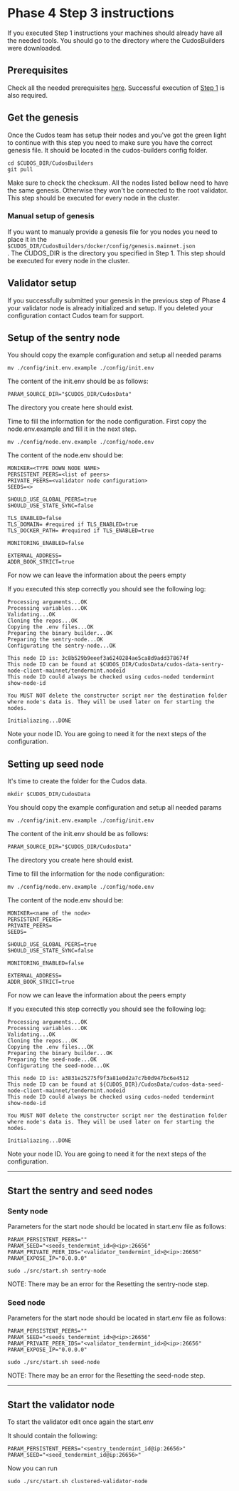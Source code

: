 # Phase 4 Step 3 instructions

If you executed Step 1 instructions your machines should already have all the needed tools. You should go to the directory where the CudosBuilders were downloaded.
## Prerequisites
Check all the needed prerequisites [here](./prerequisites.md). Successful execution of [Step 1](./step_1.md) is also required. 
## Get the genesis

Once the Cudos team has setup their nodes and you've got the green light to continue with this step you need to make sure you have the correct genesis file. It should be located in the cudos-builders config folder. 

```
cd $CUDOS_DIR/CudosBuilders
git pull
```

Make sure to check the checksum.
All the nodes listed bellow need to have the same genesis. Otherwise they won't be connected to the root validator. This step should be executed for every node in the cluster.

### Manual setup of genesis

If you want to manualy provide a genesis file for you nodes you need to place it in the <code>$CUDOS_DIR/CudosBuilders/docker/config/genesis.mainnet.json </code>. The CUDOS_DIR is the directory you specified in Step 1. This step should be executed for every node in the cluster.

## Validator setup
If you successfully submitted your genesis in the previous step of Phase 4 your validator node is already initialized and setup. If you deleted your configuration contact Cudos team for support.

## Setup of the sentry node
You should copy the example configuration and setup all needed params
```
mv ./config/init.env.example ./config/init.env
```
The content of the init.env should be as follows:
```azure
PARAM_SOURCE_DIR="$CUDOS_DIR/CudosData"
```
The directory you create here should exist.

Time to fill the information for the node configuration. First copy the node.env.example and fill it in the next step.
```
mv ./config/node.env.example ./config/node.env
```
The content of the node.env should be:
```azure
MONIKER=<TYPE DOWN NODE NAME>
PERSISTENT_PEERS=<list of peers>
PRIVATE_PEERS=<validator node configuration>
SEEDS=<>

SHOULD_USE_GLOBAL_PEERS=true
SHOULD_USE_STATE_SYNC=false

TLS_ENABLED=false
TLS_DOMAIN= #required if TLS_ENABLED=true
TLS_DOCKER_PATH= #required if TLS_ENABLED=true

MONITORING_ENABLED=false

EXTERNAL_ADDRESS=
ADDR_BOOK_STRICT=true
```
For now we can leave the information about the peers empty

If you executed this step correctly you should see the following log:
```shell
Processing arguments...OK
Processing variables...OK
Validating...OK
Cloning the repos...OK
Copying the .env files...OK
Preparing the binary builder...OK
Preparing the sentry-node...OK
Configurating the sentry-node...OK

This node ID is: 3c8b529b9eeef3a6240284ae5ca8d9add378674f
This node ID can be found at $CUDOS_DIR/CudosData/cudos-data-sentry-node-client-mainnet/tendermint.nodeid
This node ID could always be checked using cudos-noded tendermint show-node-id

You MUST NOT delete the constructor script nor the destination folder where node's data is. They will be used later on for starting the nodes.

Initialiazing...DONE
```
Note your node ID. You are going to need it for the next steps of the configuration.

## Setting up seed node
It's time to create the folder for the Cudos data.
```shell
mkdir $CUDOS_DIR/CudosData
```
You should copy the example configuration and setup all needed params
```
mv ./config/init.env.example ./config/init.env
```
The content of the init.env should be as follows:
```shell
PARAM_SOURCE_DIR="$CUDOS_DIR/CudosData"
```
The directory you create here should exist.

Time to fill the information for the node configuration:
```
mv ./config/node.env.example ./config/node.env
```
The content of the node.env should be:
```shell
MONIKER=<name of the node>
PERSISTENT_PEERS=
PRIVATE_PEERS=
SEEDS=

SHOULD_USE_GLOBAL_PEERS=true
SHOULD_USE_STATE_SYNC=false

MONITORING_ENABLED=false

EXTERNAL_ADDRESS=
ADDR_BOOK_STRICT=true

```
For now we can leave the information about the peers empty

If you executed this step correctly you should see the following log:

```shell
Processing arguments...OK
Processing variables...OK
Validating...OK
Cloning the repos...OK
Copying the .env files...OK
Preparing the binary builder...OK
Preparing the seed-node...OK
Configurating the seed-node...OK

This node ID is: a3831e25275f9f3a81e0d2a7c7b0d947bc6e4512
This node ID can be found at ${CUDOS_DIR}/CudosData/cudos-data-seed-node-client-mainnet/tendermint.nodeid
This node ID could always be checked using cudos-noded tendermint show-node-id

You MUST NOT delete the constructor script nor the destination folder where node's data is. They will be used later on for starting the nodes.

Initialiazing...DONE
```
Note your node ID. You are going to need it for the next steps of the configuration.

****
## Start the sentry and seed nodes

### Senty node

Parameters for the start node should be located in start.env file as follows:
```
PARAM_PERSISTENT_PEERS=""
PARAM_SEED="<seeds_tendermint_id>@<ip>:26656"
PARAM_PRIVATE_PEER_IDS="<validator_tendermint_id>@<ip>:26656"
PARAM_EXPOSE_IP="0.0.0.0"
```

```
sudo ./src/start.sh sentry-node
```
NOTE: There may be an error for the Resetting the sentry-node step.

### Seed node

Parameters for the start node should be located in start.env file as follows:
```
PARAM_PERSISTENT_PEERS=""
PARAM_SEED="<seeds_tendermint_id>@<ip>:26656"
PARAM_PRIVATE_PEER_IDS="<validator_tendermint_id>@<ip>:26656"
PARAM_EXPOSE_IP="0.0.0.0"
```

```
sudo ./src/start.sh seed-node
```
NOTE: There may be an error for the Resetting the seed-node step.

****
## Start the validator node

To start the validator edit once again the start.env

It should contain the following:
```
PARAM_PERSISTENT_PEERS="<sentry_tendermint_id@ip:26656>"
PARAM_SEED="<seed_tendermint_id@ip:26656>"
```
Now you can run
```
sudo ./src/start.sh clustered-validator-node
```